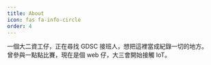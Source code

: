 ```yaml
---
title: About
icon: fas fa-info-circle
order: 4
---
```


一個大二資工仔，正在尋找 GDSC 接班人，想把這裡當成紀錄一切的地方。<br>
曾參與一點點比賽，現在是個 web 仔，大三會開始接觸 IoT。